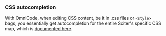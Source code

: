 ﻿### CSS autocompletion

With OmniCode, when editing CSS content, be it in .css files or `<style>` bags, you essentially get autocompletion for the entire Sciter's specific CSS map, which is [documented here](https://sciter.com/docs/content/css/cssmap.html).
